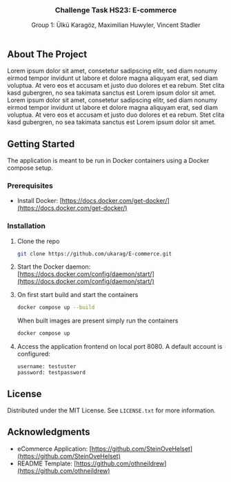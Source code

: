 <!-- PROJECT SHIELDS -->
<!--
*** I'm using markdown "reference style" links for readability.
*** Reference links are enclosed in brackets [ ] instead of parentheses ( ).
*** See the bottom of this document for the declaration of the reference variables
*** for contributors-url, forks-url, etc. This is an optional, concise syntax you may use.
*** https://www.markdownguide.org/basic-syntax/#reference-style-links
-->

<!-- PROJECT LOGO -->
<br />
<div align="center">

<h3 align="center">Challenge Task HS23: E-commerce</h3>


  <p align="center">
    Group 1: Ülkü Karagöz, Maximilian Huwyler, Vincent Stadler
    <br />
    <br />
  </p>
</div>


<!-- ABOUT THE PROJECT -->
## About The Project

Lorem ipsum dolor sit amet, consetetur sadipscing elitr, sed diam nonumy eirmod tempor invidunt ut labore et dolore magna aliquyam erat, sed diam voluptua. At vero eos et accusam et justo duo dolores et ea rebum. Stet clita kasd gubergren, no sea takimata sanctus est Lorem ipsum dolor sit amet. Lorem ipsum dolor sit amet, consetetur sadipscing elitr, sed diam nonumy eirmod tempor invidunt ut labore et dolore magna aliquyam erat, sed diam voluptua. At vero eos et accusam et justo duo dolores et ea rebum. Stet clita kasd gubergren, no sea takimata sanctus est Lorem ipsum dolor sit amet.

<!-- GETTING STARTED -->
## Getting Started

The application is meant to be run in Docker containers using a Docker compose setup. 

### Prerequisites


* Install Docker: [https://docs.docker.com/get-docker/](https://docs.docker.com/get-docker/)

### Installation

1. Clone the repo
   ```sh
   git clone https://github.com/ukarag/E-commerce.git
   ```
2. Start the Docker daemon: [https://docs.docker.com/config/daemon/start/](https://docs.docker.com/config/daemon/start/)
   
3. On first start build and start the containers
   ```sh
   docker compose up --build
   ```
   When built images are present simply run the containers
   ```sh
   docker compose up
   ```
4. Access the application frontend on local port 8080. A default account is configured:
   ```
   username: testuster
   password: testpassword
   ```

<!-- LICENSE -->
## License

Distributed under the MIT License. See `LICENSE.txt` for more information.


<!-- ACKNOWLEDGMENTS -->
## Acknowledgments

* eCommerce Application: [https://github.com/SteinOveHelset](https://github.com/SteinOveHelset)
* README Template: [https://github.com/othneildrew](https://github.com/othneildrew)
